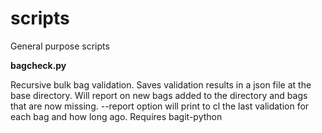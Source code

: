 # scripts
General purpose scripts

<b>bagcheck.py</b>

Recursive bulk bag validation. Saves validation results in a json file at the base directory. Will report on new bags added to the directory and bags that are now missing. --report option will print to cl the last validation for each bag and how long ago.
Requires bagit-python

